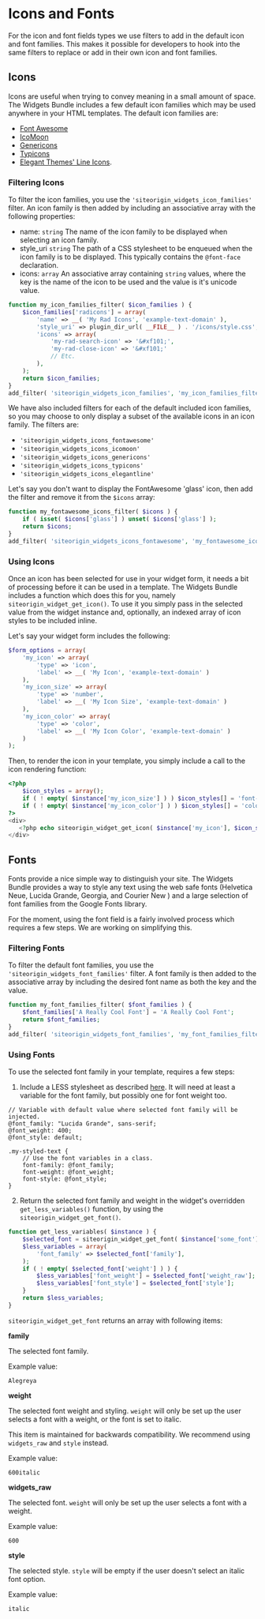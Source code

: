 # Icons and Fonts
For the icon and font fields types we use filters to add in the default icon and font families. This makes it possible for developers to hook into the same filters to replace or add in their own icon and font families.

## Icons
Icons are useful when trying to convey meaning in a small amount of space. The Widgets Bundle includes a few default icon families which may be used anywhere in your HTML templates. The default icon families are:
- <a href="http://fortawesome.github.io/Font-Awesome/" target="_blank">Font Awesome</a>
- <a href="https://icomoon.io/" target="_blank">IcoMoon</a>
- <a href="http://genericons.com/" target="_blank">Genericons</a>
- <a href="http://typicons.com/" target="_blank">Typicons</a>
- <a href="http://www.elegantthemes.com/blog/freebie-of-the-week/free-line-style-icons" target="_blank">Elegant Themes' Line Icons</a>.

### Filtering Icons
To filter the icon families, you use the `'siteorigin_widgets_icon_families'` filter. An icon family is then added by including an associative array with the following properties:
- name: `string` The name of the icon family to be displayed when selecting an icon family.
- style_uri `string` The path of a CSS stylesheet to be enqueued when the icon family is to be displayed. This typically contains the `@font-face` declaration.
- icons: `array` An associative array containing `string` values, where the key is the name of the icon to be used and the value is it's unicode value.

```php
function my_icon_families_filter( $icon_families ) {
    $icon_families['radicons'] = array(
		'name' => __( 'My Rad Icons', 'example-text-domain' ),
		'style_uri' => plugin_dir_url( __FILE__ ) . '/icons/style.css',
		'icons' => array(
		    'my-rad-search-icon' => '&#xf101;',
		    'my-rad-close-icon' => '&#xf101;'
		    // Etc.
		),
    );
    return $icon_families;
}
add_filter( 'siteorigin_widgets_icon_families', 'my_icon_families_filter' );
```

We have also included filters for each of the default included icon families, so you may choose to only display a subset of the available icons in an icon family. The filters are:
- `'siteorigin_widgets_icons_fontawesome'` 
- `'siteorigin_widgets_icons_icomoon'` 
- `'siteorigin_widgets_icons_genericons'` 
- `'siteorigin_widgets_icons_typicons'` 
- `'siteorigin_widgets_icons_elegantline'` 

Let's say you don't want to display the FontAwesome 'glass' icon, then add the filter and remove it from the `$icons` array:
```php
function my_fontawesome_icons_filter( $icons ) {
    if ( isset( $icons['glass'] ) unset( $icons['glass'] );
    return $icons;
}
add_filter( 'siteorigin_widgets_icons_fontawesome', 'my_fontawesome_icons_filter' );
```

### Using Icons
Once an icon has been selected for use in your widget form, it needs a bit of processing before it can be used in a template. The Widgets Bundle includes a function which does this for you, namely `siteorigin_widget_get_icon()`. To use it you simply pass in the selected value from the widget instance and, optionally, an indexed array of icon styles to be included inline.

Let's say your widget form includes the following:
```php
$form_options = array(
    'my_icon' => array(
        'type' => 'icon',
        'label' => __( 'My Icon', 'example-text-domain' )
    ),
    'my_icon_size' => array(
        'type' => 'number',
        'label' => __( 'My Icon Size', 'example-text-domain' )
    ),
    'my_icon_color' => array(
        'type' => 'color',
        'label' => __( 'My Icon Color', 'example-text-domain' )
    )
);
```

Then, to render the icon in your template, you simply include a call to the icon rendering function:
```php
<?php
    $icon_styles = array();
    if ( ! empty( $instance['my_icon_size'] ) ) $icon_styles[] = 'font-size: ' . intval( $instance['my_icon_size'] ) . 'px';
    if ( ! empty( $instance['my_icon_color'] ) ) $icon_styles[] = 'color: ' . $instance['my_icon_color'];
?>
<div>
   <?php echo siteorigin_widget_get_icon( $instance['my_icon'], $icon_styles ); ?>
</div>
```
 
## Fonts
Fonts provide a nice simple way to distinguish your site. The Widgets Bundle provides a way to style any text using the web safe fonts (Helvetica Neue, Lucida Grande, Georgia, and Courier New ) and a large selection of font families from the Google Fonts library.

For the moment, using the font field is a fairly involved process which requires a few steps. We are working on simplifying this.
 
### Filtering Fonts
To filter the default font families, you use the `'siteorigin_widgets_font_families'` filter. A font family is then added to the associative array by including the desired font name as both the key and the value. 

```php
function my_font_families_filter( $font_families ) {
    $font_families['A Really Cool Font'] = 'A Really Cool Font';
    return $font_families;
}
add_filter( 'siteorigin_widgets_font_families', 'my_font_families_filter' );
```
 
### Using Fonts
To use the selected font family in your template, requires a few steps:

1) Include a LESS stylesheet as described [here](../templating/less-stylesheets.md). It will need at least a variable for the font family, but possibly one for font weight too.
```less
// Variable with default value where selected font family will be injected.
@font_family: "Lucida Grande", sans-serif;
@font_weight: 400;
@font_style: default;

.my-styled-text {
	// Use the font variables in a class.
	font-family: @font_family;
	font-weight: @font_weight;
	font-style: @font_style;
}
```

2. Return the selected font family and weight in the widget's overridden `get_less_variables()` function, by using the `siteorigin_widget_get_font()`.

```php
function get_less_variables( $instance ) {
    $selected_font = siteorigin_widget_get_font( $instance['some_font'] );
    $less_variables = array(
        'font_family' => $selected_font['family'],
    );
    if ( ! empty( $selected_font['weight'] ) ) {
        $less_variables['font_weight'] = $selected_font['weight_raw'];
        $less_variables['font_style'] = $selected_font['style'];
    }
    return $less_variables;
}
```

`siteorigin_widget_get_font` returns an array with following items:

**family**

The selected font family.

Example value:

`Alegreya`

**weight**

The selected font weight and styling. `weight` will only be set up the user selects a font with a weight, or the font is set to italic.

This item is maintained for backwards compatibility. We recommend using `widgets_raw` and `style` instead.

Example value:

`600italic`

**widgets_raw**

The selected font. `weight` will only be set up the user selects a font with a weight.

Example value:

`600`

**style**

The selected style. `style` will be empty if the user doesn't select an italic font option.

Example value:

`italic`
